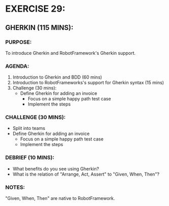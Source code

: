 # EXERCISE 29:
## GHERKIN (115 MINS):
### PURPOSE:
To introduce Gherkin and RobotFramework's Gherkin support.

### AGENDA:
1. Introduction to Gherkin and BDD (60 mins)
2. Introduction to RobotFrameworks's support for Gherkin syntax (15 mins)
3. Challenge (30 mins):
   - Define Gherkin for adding an invoice
     - Focus on a simple happy path test case
     - Implement the steps

### CHALLENGE (30 MINS):
- Split into teams
- Define Gherkin for adding an invoice
  - Focus on a simple happy path test case
  - Implement the steps

### DEBRIEF (10 MINS):
- What benefits do you see using Gherkin?
- What is the relation of "Arrange, Act, Assert" to "Given, When, Then"?

### NOTES:
"Given, When, Then" are native to RobotFramework.
